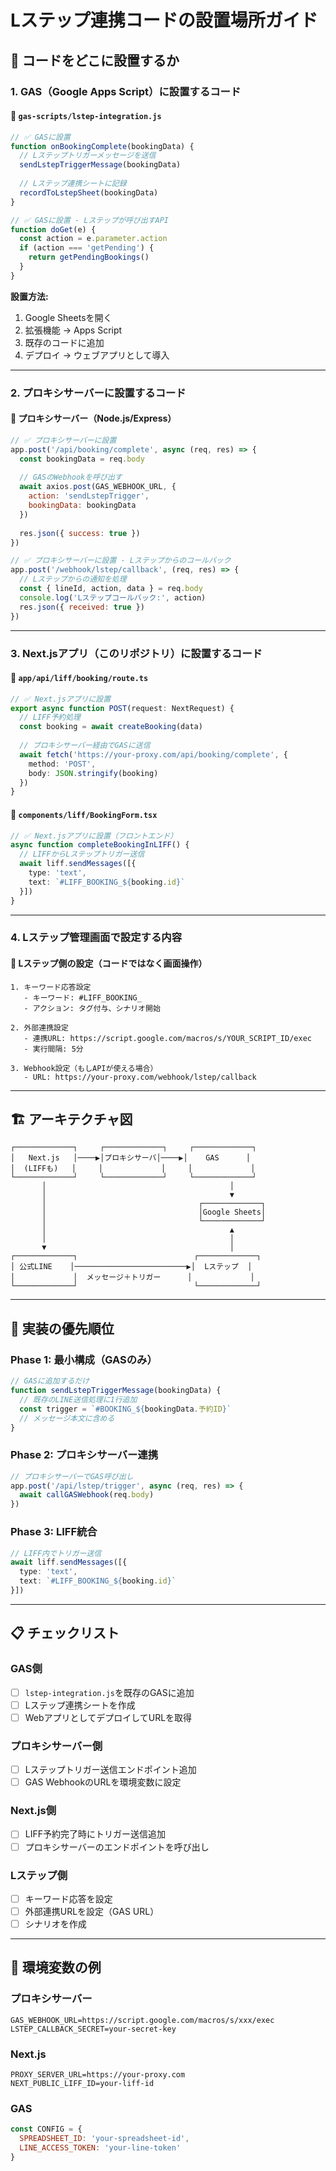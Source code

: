 # Lステップ連携コードの設置場所ガイド

## 📍 コードをどこに設置するか

### 1. **GAS（Google Apps Script）に設置するコード**

#### 📝 `gas-scripts/lstep-integration.js`
```javascript
// ✅ GASに設置
function onBookingComplete(bookingData) {
  // Lステップトリガーメッセージを送信
  sendLstepTriggerMessage(bookingData)
  
  // Lステップ連携シートに記録
  recordToLstepSheet(bookingData)
}

// ✅ GASに設置 - Lステップが呼び出すAPI
function doGet(e) {
  const action = e.parameter.action
  if (action === 'getPending') {
    return getPendingBookings()
  }
}
```

**設置方法:**
1. Google Sheetsを開く
2. 拡張機能 → Apps Script
3. 既存のコードに追加
4. デプロイ → ウェブアプリとして導入

---

### 2. **プロキシサーバーに設置するコード**

#### 📝 プロキシサーバー（Node.js/Express）
```javascript
// ✅ プロキシサーバーに設置
app.post('/api/booking/complete', async (req, res) => {
  const bookingData = req.body
  
  // GASのWebhookを呼び出す
  await axios.post(GAS_WEBHOOK_URL, {
    action: 'sendLstepTrigger',
    bookingData: bookingData
  })
  
  res.json({ success: true })
})

// ✅ プロキシサーバーに設置 - Lステップからのコールバック
app.post('/webhook/lstep/callback', (req, res) => {
  // Lステップからの通知を処理
  const { lineId, action, data } = req.body
  console.log('Lステップコールバック:', action)
  res.json({ received: true })
})
```

---

### 3. **Next.jsアプリ（このリポジトリ）に設置するコード**

#### 📝 `app/api/liff/booking/route.ts`
```typescript
// ✅ Next.jsアプリに設置
export async function POST(request: NextRequest) {
  // LIFF予約処理
  const booking = await createBooking(data)
  
  // プロキシサーバー経由でGASに送信
  await fetch('https://your-proxy.com/api/booking/complete', {
    method: 'POST',
    body: JSON.stringify(booking)
  })
}
```

#### 📝 `components/liff/BookingForm.tsx`
```typescript
// ✅ Next.jsアプリに設置（フロントエンド）
async function completeBookingInLIFF() {
  // LIFFからLステップトリガー送信
  await liff.sendMessages([{
    type: 'text',
    text: `#LIFF_BOOKING_${booking.id}`
  }])
}
```

---

### 4. **Lステップ管理画面で設定する内容**

#### 📝 Lステップ側の設定（コードではなく画面操作）
```
1. キーワード応答設定
   - キーワード: #LIFF_BOOKING_
   - アクション: タグ付与、シナリオ開始

2. 外部連携設定
   - 連携URL: https://script.google.com/macros/s/YOUR_SCRIPT_ID/exec
   - 実行間隔: 5分

3. Webhook設定（もしAPIが使える場合）
   - URL: https://your-proxy.com/webhook/lstep/callback
```

---

## 🏗️ アーキテクチャ図

```
┌─────────────┐     ┌─────────────┐     ┌─────────────┐
│   Next.js   │────▶│プロキシサーバ│────▶│    GAS      │
│  (LIFFも)   │     │             │     │             │
└─────────────┘     └─────────────┘     └─────────────┘
       │                                         │
       │                                         ▼
       │                                  ┌─────────────┐
       │                                  │Google Sheets│
       │                                  └─────────────┘
       │                                         ▲
       │                                         │
       ▼                                         │
┌─────────────┐                          ┌─────────────┐
│ 公式LINE    │─────────────────────────▶│  Lステップ  │
│             │  メッセージ＋トリガー      │             │
└─────────────┘                          └─────────────┘
```

---

## 🚀 実装の優先順位

### Phase 1: 最小構成（GASのみ）
```javascript
// GASに追加するだけ
function sendLstepTriggerMessage(bookingData) {
  // 既存のLINE送信処理に1行追加
  const trigger = `#BOOKING_${bookingData.予約ID}`
  // メッセージ本文に含める
}
```

### Phase 2: プロキシサーバー連携
```javascript
// プロキシサーバーでGAS呼び出し
app.post('/api/lstep/trigger', async (req, res) => {
  await callGASWebhook(req.body)
})
```

### Phase 3: LIFF統合
```typescript
// LIFF内でトリガー送信
await liff.sendMessages([{
  type: 'text',
  text: `#LIFF_BOOKING_${booking.id}`
}])
```

---

## 📋 チェックリスト

### GAS側
- [ ] `lstep-integration.js`を既存のGASに追加
- [ ] Lステップ連携シートを作成
- [ ] WebアプリとしてデプロイしてURLを取得

### プロキシサーバー側
- [ ] Lステップトリガー送信エンドポイント追加
- [ ] GAS WebhookのURLを環境変数に設定

### Next.js側
- [ ] LIFF予約完了時にトリガー送信追加
- [ ] プロキシサーバーのエンドポイントを呼び出し

### Lステップ側
- [ ] キーワード応答を設定
- [ ] 外部連携URLを設定（GAS URL）
- [ ] シナリオを作成

---

## 🔧 環境変数の例

### プロキシサーバー
```env
GAS_WEBHOOK_URL=https://script.google.com/macros/s/xxx/exec
LSTEP_CALLBACK_SECRET=your-secret-key
```

### Next.js
```env
PROXY_SERVER_URL=https://your-proxy.com
NEXT_PUBLIC_LIFF_ID=your-liff-id
```

### GAS
```javascript
const CONFIG = {
  SPREADSHEET_ID: 'your-spreadsheet-id',
  LINE_ACCESS_TOKEN: 'your-line-token'
}
```